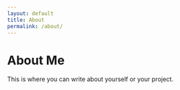 ```yaml
---
layout: default
title: About
permalink: /about/
---
```


# About Me

This is where you can write about yourself or your project. 